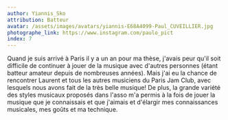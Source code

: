 ```yaml
---
author: Yiannis_Sko
attribution: Batteur
avatar: /assets/images/avatars/yiannis-E68A4099-Paul_CUVEILLIER.jpg
photographe_link: https://www.instagram.com/paulo_pict
index: 7
---
```

Quand je suis arrivé à Paris il y a un an pour ma thèse, j'avais peur qu'il soit difficile de continuer à jouer de la musique avec d'autres personnes (étant batteur amateur depuis de nombreuses années). Mais j'ai eu la chance de rencontrer Laurent et tous les autres musiciens du Paris Jam Club, avec lesquels nous avons fait de la très belle musique! De plus, la grande variété des styles musicaux proposés dans l'asso m'a permis à la fois de jouer la musique que je connaissais et que j'aimais et d'élargir mes connaissances musicales, mes goûts et ma technique.
